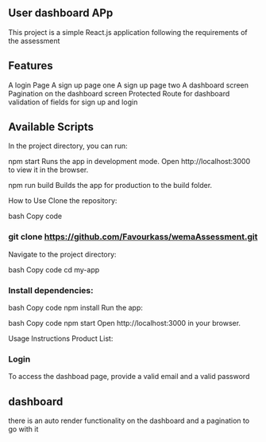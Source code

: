 ## User dashboard APp
This project is a simple React.js application following the requirements of the assessment

## Features
A login Page
A sign up page one
A sign up page two
A dashboard screen
Pagination on the dashboard screen
Protected Route for dashboard
validation of fields for sign up and login



## Available Scripts
In the project directory, you can run:

npm start
Runs the app in development mode. Open http://localhost:3000 to view it in the browser.

npm run build
Builds the app for production to the build folder.

How to Use
Clone the repository:

bash
Copy code
### git clone https://github.com/Favourkass/wemaAssessment.git
Navigate to the project directory:

bash
Copy code
cd my-app

### Install dependencies:
bash
Copy code
npm install
Run the app:

bash
Copy code
npm start
Open http://localhost:3000 in your browser.

Usage Instructions
Product List:

### Login
To access the dashboad page, provide a valid email and a valid password

## dashboard
there is an auto render functionality on the dashboard and a pagination to go with it
